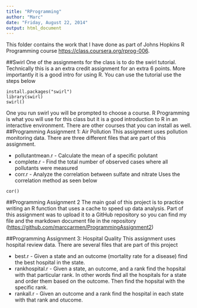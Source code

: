 ```yaml
---
title: "RProgramming"
author: "Marc"
date: "Friday, August 22, 2014"
output: html_document
---
```

This folder contains the work that I have done as part of Johns Hopkins R Programming course <https://class.coursera.org/rprog-006>.

##Swirl
One of the assignments for the class is to do the swirl tutorial.  Technically this is a an extra credit assignment for an extra 6 points.  More importantly it is a good intro for using R.  You can use the tutorial use the steps below
```
install.packages("swirl")
library(swirl)
swirl()
```
One you run swirl you will be prompted to choose a course.  R Programming is what you will use for this class but it is a good introduction to R in an interactive environment.  There are other courses that you can install as well.
##Programming Assignment 1: Air Pollution
This assignment uses pollution monitoring data.  There are three different files that are part of this assignment.

- pollutantmean.r - Calculate the mean of a specific polutant
- complete.r - Find the total number of observed cases where all pollutants were measured
- corr.r - Analyze  the correlation between sulfate and nitrate
Uses the correlation method as seen below
```
cor()
```

##Programming Assignment 2
The main goal of this project is to practice writing an R function that uses a cache to speed up data analysis.  Part of this assignment was to upload it to a GitHub repository so you can find my file and the markdown document file in the repository (https://github.com/marccarmen/ProgrammingAssignment2)

##Programming Assignment 3: Hospital Quality
This assignment uses hospital review data.  There are several files that are part of this project

- best.r - Given a state and an outcome (mortality rate for a disease) find the best hospital in the state.
- rankhospital.r - Given a state, an outcome, and a rank find the hopsital with that particular rank.  In other words find all the hospitals for a state and order them based on the outcome.  Then find the hopsital with the specific rank.
- rankall.r - Given an outcome and a rank find the hospital in each state with that rank and otucome.

